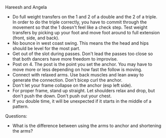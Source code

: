Hareesh and Angela

* Do full weight transfers on the 1 and 2 of a double and the 2 of a triple.  In
  order to do the triple correctly, you have to commit through the movement so
  that the 1 doesn't feel like a check step.  Test weight transfers by picking up
  your foot and move foot around to full extension (front, side, and back).
* No bounce in west coast swing.  This means the the head and hips should be level
  for the most part.
* Get out of the slot during passes.  Don't lead the passes too close so that
  both dancers have more freedom to improvise.
* Post on 4.  The post is the point you set the anchor.  You may have to move more
  or less depending on how fast the follow is moving.
* Connect with relaxed arms.  Use back muscles and lean away to generate the connection.
  Don't bicep curl the anchor.
* Don't let your frame collapse on the anchor (esp left side).
* For proper frame, stand up straight.  Let shoulders relax and drop, but don't push
  the down.  Don't push out your chest.
* If you double time, it will be unexpected if it starts in the middle of a pattern.

Questions:
* What is the difference between using the arms to anchor and shortening the arms?